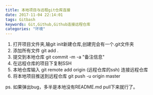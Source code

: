 ```yaml
---
title: 本地项目与远程git仓库连接
date: 2017-11-04 22:14:01
tags: Gitbash
keywords: Git,Github,Github连接远程仓库
categories: "环境"
---
```

1. 打开项目文件夹,输git init新建仓库,创建完会有一个.git文件夹   
2. 添加所有文件 git add .
3. 提交到本地仓库 git commit -m -a "备注信息"
4. 在远程仓库的项目下复制SSH
5. 本地仓库输入 git remote add origin (远程仓库的ssh) 连接远程仓库
6. 将本地项目推送到远程仓库 git push -u origin master

ps. 如果弹出bug，多半是本地没有README.md pull下来就行了。